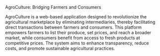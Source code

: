 AgroCulture: Bridging Farmers and Consumers

AgroCulture is a web-based application designed to revolutionize the agricultural marketplace by eliminating intermediaries, thereby facilitating direct transactions between farmers and consumers. This platform empowers farmers to list their produce, set prices, and reach a broader market, while consumers benefit from access to fresh products at competitive prices. The system aims to enhance transparency, reduce costs, and promote sustainable agricultural practices.

